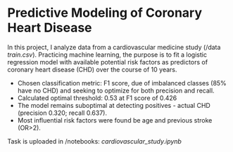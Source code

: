 # Predictive Modeling of Coronary Heart Disease

In this project, I analyze data from a cardiovascular medicine study (/data *train.csv*). Practicing machine learning, the purpose is to fit a logistic regression model with available potential risk factors as predictors of coronary heart disease (CHD) over the course of 10 years. 

* Chosen classification metric: F1 score, due of imbalanced classes (85% have no CHD) and seeking to optimize for both precision and recall.
* Calculated optimal threshold: 0.53 at F1 score of 0.426
* The model remains suboptimal at detecting positives - actual CHD (precision 0.320; recall 0.637).
* Most influential risk factors were found be age and previous stroke (OR>2).   

Task is uploaded in /notebooks: *cardiovascular_study.ipynb*
